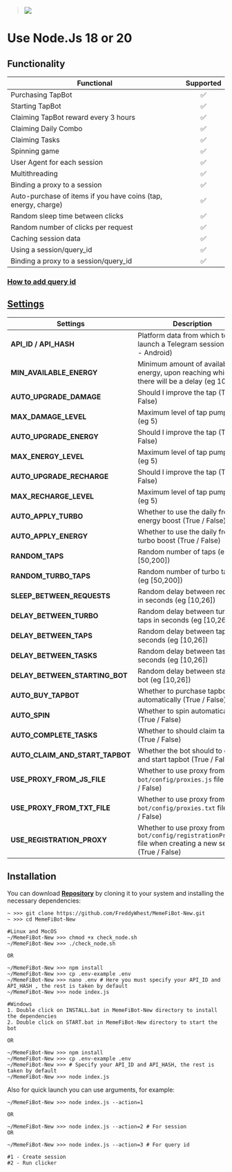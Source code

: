 > [<img src="https://img.shields.io/badge/Telegram-%40Me-orange">](https://t.me/Md_Sabbir_520)

# Use Node.Js 18 or 20

## Functionality

| Functional                                                     | Supported |
| -------------------------------------------------------------- | :-------: |
| Purchasing TapBot                                              |    ✅     |
| Starting TapBot                                                |    ✅     |
| Claiming TapBot reward every 3 hours                           |    ✅     |
| Claiming Daily Combo                                           |    ✅     |
| Claiming Tasks                                                 |    ✅     |
| Spinning game                                                  |    ✅     |
| User Agent for each session                                    |    ✅     |
| Multithreading                                                 |    ✅     |
| Binding a proxy to a session                                   |    ✅     |
| Auto-purchase of items if you have coins (tap, energy, charge) |    ✅     |
| Random sleep time between clicks                               |    ✅     |
| Random number of clicks per request                            |    ✅     |
| Caching session data                                           |    ✅     |
| Using a session/query_id                                       |    ✅     |
| Binding a proxy to a session/query_id                          |    ✅     |

### [How to add query id](https://github.com/Freddywhest/RockyRabbitBot/blob/main/AddQueryId.md)

## [Settings](https://github.com/FreddyWhest/MemeFiBot-New/blob/main/.env-example)

| Settings                        | Description                                                                                                     |
| ------------------------------- | --------------------------------------------------------------------------------------------------------------- |
| **API_ID / API_HASH**           | Platform data from which to launch a Telegram session (stock - Android)                                         |
| **MIN_AVAILABLE_ENERGY**        | Minimum amount of available energy, upon reaching which there will be a delay (eg 100)                          |
| **AUTO_UPGRADE_DAMAGE**         | Should I improve the tap (True / False)                                                                         |
| **MAX_DAMAGE_LEVEL**            | Maximum level of tap pumping (eg 5)                                                                             |
| **AUTO_UPGRADE_ENERGY**         | Should I improve the tap (True / False)                                                                         |
| **MAX_ENERGY_LEVEL**            | Maximum level of tap pumping (eg 5)                                                                             |
| **AUTO_UPGRADE_RECHARGE**       | Should I improve the tap (True / False)                                                                         |
| **MAX_RECHARGE_LEVEL**          | Maximum level of tap pumping (eg 5)                                                                             |
| **AUTO_APPLY_TURBO**            | Whether to use the daily free energy boost (True / False)                                                       |
| **AUTO_APPLY_ENERGY**           | Whether to use the daily free turbo boost (True / False)                                                        |
| **RANDOM_TAPS**                 | Random number of taps (eg [50,200])                                                                             |
| **RANDOM_TURBO_TAPS**           | Random number of turbo taps (eg [50,200])                                                                       |
| **SLEEP_BETWEEN_REQUESTS**      | Random delay between requests in seconds (eg [10,26])                                                           |
| **DELAY_BETWEEN_TURBO**         | Random delay between turbo taps in seconds (eg [10,26])                                                         |
| **DELAY_BETWEEN_TAPS**          | Random delay between taps in seconds (eg [10,26])                                                               |
| **DELAY_BETWEEN_TASKS**         | Random delay between tasks in seconds (eg [10,26])                                                              |
| **DELAY_BETWEEN_STARTING_BOT**  | Random delay between starting bot (eg [10,26])                                                                  |
| **AUTO_BUY_TAPBOT**             | Whether to purchase tapbot automatically (True / False)                                                         |
| **AUTO_SPIN**                   | Whether to spin automatically (True / False)                                                                    |
| **AUTO_COMPLETE_TASKS**         | Whether to should claim tasks (True / False)                                                                    |
| **AUTO_CLAIM_AND_START_TAPBOT** | Whether the bot should to claim and start tapbot (True / False)                                                 |
| **USE_PROXY_FROM_JS_FILE**      | Whether to use proxy from the `bot/config/proxies.js` file (True / False)                                       |
| **USE_PROXY_FROM_TXT_FILE**     | Whether to use proxy from the `bot/config/proxies.txt` file (True / False)                                      |
| **USE_REGISTRATION_PROXY**      | Whether to use proxy from the `bot/config/registrationProxy.js` file when creating a new session (True / False) |

## Installation

You can download [**Repository**](https://github.com/FreddyWhest/MemeFiBot-New) by cloning it to your system and installing the necessary dependencies:

```shell
~ >>> git clone https://github.com/FreddyWhest/MemeFiBot-New.git
~ >>> cd MemeFiBot-New

#Linux and MocOS
~/MemeFiBot-New >>> chmod +x check_node.sh
~/MemeFiBot-New >>> ./check_node.sh

OR

~/MemeFiBot-New >>> npm install
~/MemeFiBot-New >>> cp .env-example .env
~/MemeFiBot-New >>> nano .env # Here you must specify your API_ID and API_HASH , the rest is taken by default
~/MemeFiBot-New >>> node index.js

#Windows
1. Double click on INSTALL.bat in MemeFiBot-New directory to install the dependencies
2. Double click on START.bat in MemeFiBot-New directory to start the bot

OR

~/MemeFiBot-New >>> npm install
~/MemeFiBot-New >>> cp .env-example .env
~/MemeFiBot-New >>> # Specify your API_ID and API_HASH, the rest is taken by default
~/MemeFiBot-New >>> node index.js
```

Also for quick launch you can use arguments, for example:

```shell
~/MemeFiBot-New >>> node index.js --action=1

OR

~/MemeFiBot-New >>> node index.js --action=2 # For session
OR

~/MemeFiBot-New >>> node index.js --action=3 # For query id

#1 - Create session
#2 - Run clicker
```

